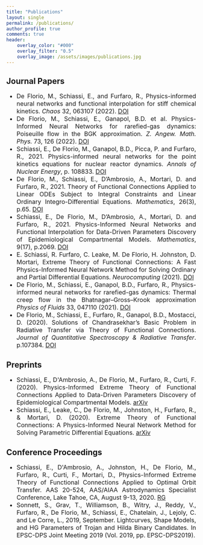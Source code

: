 ```yaml
---
title: "Publications"
layout: single
permalink: /publications/
author_profile: true
comments: true
header:
    overlay_color: "#000"
    overlay_filter: "0.5"
    overlay_image: /assets/images/publications.jpg
---
```

<div style="text-align: justify;"> 
<h2>
Journal Papers
</h2>
<font size="3">
<ul>
  <li>De Florio, M., Schiassi, E., and Furfaro, R., Physics-informed neural networks and functional interpolation for stiff chemical kinetics. <em>Chaos</em> 32, 063107 (2022). <a href="https://doi.org/10.1063/5.0086649">DOI</a></li>
  <li>De Florio, M., Schiassi, E., Ganapol, B.D. et al. Physics-Informed Neural Networks for rarefied-gas dynamics: Poiseuille flow in the BGK approximation. <em>Z. Angew. Math. Phys.</em> 73, 126 (2022). <a href="https://doi.org/10.1007/s00033-022-01767-z">DOI</a>  </li>
  <li>Schiassi, E., De Florio, M., Ganapol, B.D., Picca, P. and Furfaro, R., 2021. Physics-informed neural networks for the point kinetics equations for nuclear reactor dynamics. <em>Annals of Nuclear Energy</em>, p. 108833. <a href="https://doi.org/10.1016/j.anucene.2021.108833">DOI</a>   </li>
  <li>De Florio, M., Schiassi, E., D’Ambrosio, A., Mortari, D. and Furfaro, R., 2021. Theory of Functional Connections Applied to Linear ODEs Subject to Integral Constraints and Linear Ordinary Integro-Differential Equations. <em>Mathematics</em>, 26(3), p.65. <a href="https://doi.org/10.3390/mca26030065">DOI</a>  </li>
  <li>Schiassi, E., De Florio, M., D’Ambrosio, A., Mortari, D. and Furfaro, R., 2021. Physics-Informed Neural Networks and Functional Interpolation for Data-Driven Parameters Discovery of Epidemiological Compartmental Models. <em>Mathematics</em>, 9(17), p.2069. <a href="https://doi.org/10.3390/math9172069">DOI</a>   </li>
  <li>E. Schiassi, R. Furfaro, C. Leake, M. De Florio, H. Johnston, D. Mortari, Extreme Theory of Functional Connections: A Fast Physics-Informed Neural Network Method for Solving Ordinary and Partial Differential Equations. <em>Neurocomputing</em> (2021). <a href="https://doi.org/10.1016/j.neucom.2021.06.015">DOI</a>   </li>
  <li>De Florio, M., Schiassi, E., Ganapol, B.D., Furfaro, R., Physics-informed neural networks for rarefied-gas dynamics: Thermal creep flow in the Bhatnagar–Gross–Krook approximation <em>Physics of Fluids</em> 33, 047110 (2021). <a href="https://doi.org/10.1063/5.0046181">DOI</a>   </li>
  <li>De Florio, M., Schiassi, E., Furfaro, R., Ganapol, B.D., Mostacci, D. (2020). Solutions of Chandrasekhar’s Basic Problem in Radiative Transfer via Theory of Functional Connections. <em>Journal of Quantitative Spectroscopy & Radiative Transfer</em>. p.107384. <a href="https://doi.org/10.1016/j.jqsrt.2020.107384">DOI</a>   </li>
</ul>
</font>

<h2>
Preprints
</h2>

<font size="3">
<ul>
  <li>Schiassi, E., D'Ambrosio, A., De Florio, M., Furfaro, R., Curti, F. (2020). Physics-Informed Extreme Theory of Functional Connections Applied to Data-Driven Parameters Discovery of Epidemiological Compartmental Models. <a href="https://arxiv.org/abs/2008.05554">arXiv</a>  </li>
  <li>Schiassi, E., Leake, C., De Florio, M., Johnston, H., Furfaro, R., & Mortari, D. (2020). Extreme Theory of Functional Connections: A Physics-Informed Neural Network Method for Solving Parametric Differential Equations. <a href="https://arxiv.org/abs/2005.10632">arXiv</a>  </li>
</ul>
</font>

<h2>
Conference Proceedings
</h2>

<font size="3">
<ul>
  <li>Schiassi, E., D'Ambrosio, A., Johnston, H., De Florio, M., Furfaro, R., Curti, F., Mortari, D., Physics-Informed Extreme Theory of Functional Connections Applied to Optimal Orbit Transfer. AAS 20-524, AAS/AIAA Astrodynamics Specialist Conference, Lake Tahoe, CA, August 9-13, 2020. <a href="https://www.researchgate.net/publication/343627850_Physics-Informed_Extreme_Theory_of_Functional_Connections_Applied_to_Optimal_Orbit_Transfer">RG</a>   </li>
  <li>Sonnett, S., Grav, T., Williamson, B., Witry, J., Reddy, V., Furfaro, R., De Florio, M., Schiassi, E., Chatelain, J., Lejoly, C. and Le Corre, L., 2019, September. Lightcurves, Shape Models, and HG Parameters of Trojan and Hilda Binary Candidates. In EPSC-DPS Joint Meeting 2019 (Vol. 2019, pp. EPSC-DPS2019). </li>
</ul>
</font>
</div>